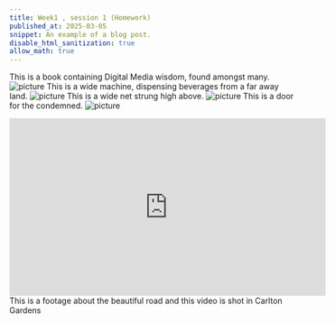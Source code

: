 ```yaml
---
title: Week1 , session 1 (Homework)
published_at: 2025-03-05
snippet: An example of a blog post.
disable_html_sanitization: true
allow_math: true
---
```

This is a book containing Digital Media wisdom, found amongst many.
![picture](IMG_2021.webp)
This is a wide machine, dispensing beverages from a far away land.
![picture](IMG_2022.webp)
This is a wide net strung high above.
![picture](IMG_2023.webp)
This is a door for the condemned.
![picture](IMG_2024.webp)
<iframe width="560" height="315" src="https://www.youtube.com/embed/y__gPx6Uj5g?si=lzWcQ1cpQ1Wb8i6d" title="YouTube video player" frameborder="0" allow="accelerometer; autoplay; clipboard-write; encrypted-media; gyroscope; picture-in-picture; web-share" referrerpolicy="strict-origin-when-cross-origin" allowfullscreen></iframe>
This is a footage about the beautiful road and this video is shot in Carlton Gardens